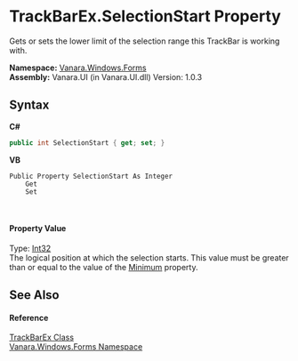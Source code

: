 # TrackBarEx.SelectionStart Property 
 

Gets or sets the lower limit of the selection range this TrackBar is working with.

**Namespace:**&nbsp;<a href="c580cf52-4028-70db-28d0-f9b1abc03861">Vanara.Windows.Forms</a><br />**Assembly:**&nbsp;Vanara.UI (in Vanara.UI.dll) Version: 1.0.3

## Syntax

**C#**<br />
``` C#
public int SelectionStart { get; set; }
```

**VB**<br />
``` VB
Public Property SelectionStart As Integer
	Get
	Set
```

<br />

#### Property Value
Type: <a href="http://msdn2.microsoft.com/en-us/library/td2s409d" target="_blank">Int32</a><br />The logical position at which the selection starts. This value must be greater than or equal to the value of the <a href="http://msdn2.microsoft.com/en-us/library/7ctkyttc" target="_blank">Minimum</a> property.

## See Also


#### Reference
<a href="13f0013e-1c7e-6cb9-8787-d9ab3a2640ed">TrackBarEx Class</a><br /><a href="c580cf52-4028-70db-28d0-f9b1abc03861">Vanara.Windows.Forms Namespace</a><br />